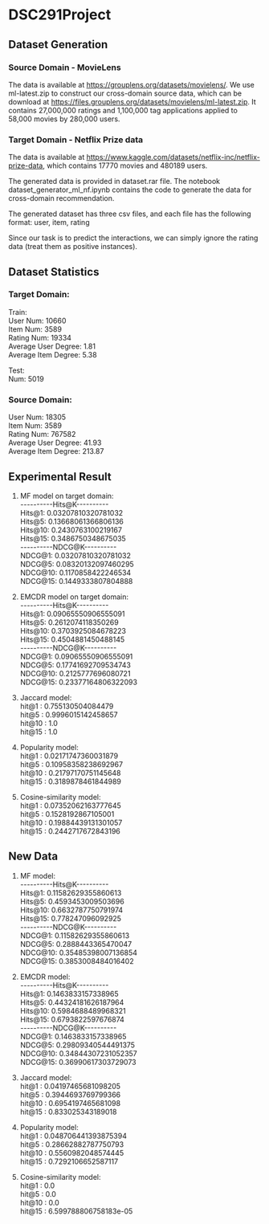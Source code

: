 # DSC291Project

## Dataset Generation
### Source Domain - MovieLens
The data is available at https://grouplens.org/datasets/movielens/. We use ml-latest.zip to construct our cross-domain source data, which can be download at https://files.grouplens.org/datasets/movielens/ml-latest.zip. It contains 27,000,000 ratings and 1,100,000 tag applications applied to 58,000 movies by 280,000 users.

### Target Domain - Netflix Prize data
The data is available at https://www.kaggle.com/datasets/netflix-inc/netflix-prize-data, which contains 17770 movies and 480189 users.

The generated data is provided in dataset.rar file. The notebook dataset_generator_ml_nf.ipynb contains the code to generate the data for cross-domain recommendation. 

The generated dataset has three csv files, and each file has the following format:
user, item, rating

Since our task is to predict the interactions, we can simply ignore the rating data (treat them as positive instances).

## Dataset Statistics
### Target Domain:  
Train:  
User Num: 10660  
Item Num: 3589  
Rating Num: 19334  
Average User Degree: 1.81  
Average Item Degree: 5.38  

Test:  
Num: 5019  
  
### Source Domain:  
User Num: 18305  
Item Num: 3589  
Rating Num: 767582  
Average User Degree: 41.93  
Average Item Degree: 213.87 

## Experimental Result
1. MF model on target domain:  
----------Hits@K----------  
Hits@1: 0.03207810320781032  
Hits@5: 0.13668061366806136  
Hits@10: 0.2430763100219167  
Hits@15: 0.3486750348675035  
----------NDCG@K----------  
NDCG@1: 0.03207810320781032  
NDCG@5: 0.08320132097460295  
NDCG@10: 0.1170858422246534  
NDCG@15: 0.1449333807804888     

2. EMCDR model on target domain:  
----------Hits@K----------  
Hits@1: 0.09065550906555091  
Hits@5: 0.2612074118350269  
Hits@10: 0.3703925084678223  
Hits@15: 0.4504881450488145  
----------NDCG@K----------  
NDCG@1: 0.09065550906555091  
NDCG@5: 0.17741692709534743  
NDCG@10: 0.2125777696080721  
NDCG@15: 0.23377164806322093  

3. Jaccard model:     
hit@1 : 0.755130504084479  
hit@5 : 0.9996015142458657  
hit@10 : 1.0  
hit@15 : 1.0  

4. Popularity model:  
hit@1 : 0.02171747360031879  
hit@5 : 0.10958358238692967  
hit@10 : 0.21797170751145648  
hit@15 : 0.3189878461844989  

5. Cosine-similarity model:  
hit@1 : 0.07352062163777645  
hit@5 : 0.1528192867105001  
hit@10 : 0.19884439131301057  
hit@15 : 0.2442717672843196  


## New Data
1. MF model:  
----------Hits@K----------  
Hits@1: 0.11582629355860613  
Hits@5: 0.4593453009503696  
Hits@10: 0.6632787750791974  
Hits@15: 0.778247096092925  
----------NDCG@K----------  
NDCG@1: 0.11582629355860613  
NDCG@5: 0.2888443365470047  
NDCG@10: 0.35485398007136854  
NDCG@15: 0.3853008484016402  

2. EMCDR model:  
----------Hits@K----------  
Hits@1: 0.1463833157338965  
Hits@5: 0.44324181626187964  
Hits@10: 0.5984688489968321  
Hits@15: 0.6793822597676874  
----------NDCG@K----------  
NDCG@1: 0.1463833157338965  
NDCG@5: 0.29809340544491375  
NDCG@10: 0.34844307231052357  
NDCG@15: 0.36990617303729073  

3. Jaccard model:    
hit@1 : 0.04197465681098205  
hit@5 : 0.3944693769799366  
hit@10 : 0.6954197465681098  
hit@15 : 0.833025343189018  

4. Popularity model:  
hit@1 : 0.048706441393875394  
hit@5 : 0.28662882787750793  
hit@10 : 0.5560982048574445  
hit@15 : 0.7292106652587117  

5. Cosine-similarity model:  
hit@1 : 0.0  
hit@5 : 0.0  
hit@10 : 0.0  
hit@15 : 6.599788806758183e-05  



